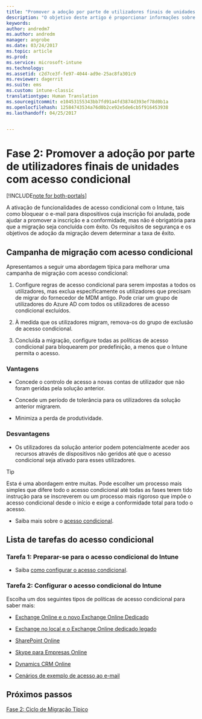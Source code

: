 ```yaml
---
title: "Promover a adoção por parte de utilizadores finais de unidades com acesso condicional | Documentos da Microsoft"
description: "O objetivo deste artigo é proporcionar informações sobre como tirar partido do acesso condicional para promover a inscrição no Intune."
keywords: 
author: andredm7
ms.author: andredm
manager: angrobe
ms.date: 03/24/2017
ms.topic: article
ms.prod: 
ms.service: microsoft-intune
ms.technology: 
ms.assetid: c2d7ce3f-fe97-4044-ad9e-25ac8fa301c9
ms.reviewer: dagerrit
ms.suite: ems
ms.custom: intune-classic
translationtype: Human Translation
ms.sourcegitcommit: e10453155343bb7fd91a4fd3874d393ef78d0b1a
ms.openlocfilehash: 12584743534a76d0b2ce92e5de6cb5f916453938
ms.lasthandoff: 04/25/2017


---
```


# <a name="phase-2-drive-end-user-adoption-with-conditional-access"></a>Fase 2: Promover a adoção por parte de utilizadores finais de unidades com acesso condicional

[!INCLUDE[note for both-portals](../includes/note-for-both-portals.md)]

A ativação de funcionalidades de acesso condicional com o Intune, tais como bloquear o e-mail para dispositivos cuja inscrição foi anulada, pode ajudar a promover a inscrição e a conformidade, mas não é obrigatória para que a migração seja concluída com êxito. Os requisitos de segurança e os objetivos de adoção da migração devem determinar a taxa de êxito.

## <a name="migration-campaign-with-conditional-access"></a>Campanha de migração com acesso condicional

Apresentamos a seguir uma abordagem típica para melhorar uma campanha de migração com acesso condicional:

1.  Configure regras de acesso condicional para serem impostas a todos os utilizadores, mas exclua especificamente os utilizadores que precisam de migrar do fornecedor de MDM antigo. Pode criar um grupo de utilizadores do Azure AD com todos os utilizadores de acesso condicional excluídos.

2.  À medida que os utilizadores migram, remova-os do grupo de exclusão de acesso condicional.

3.  Concluída a migração, configure todas as políticas de acesso condicional para bloquearem por predefinição, a menos que o Intune permita o acesso.

### <a name="advantages"></a>Vantagens

-   Concede o controlo de acesso a novas contas de utilizador que não foram geridas pela solução anterior.

-   Concede um período de tolerância para os utilizadores da solução anterior migrarem.

-   Minimiza a perda de produtividade.

### <a name="disadvantages"></a>Desvantagens

-   Os utilizadores da solução anterior podem potencialmente aceder aos recursos através de dispositivos não geridos até que o acesso condicional seja ativado para esses utilizadores.

> [!TIP]
> Esta é uma abordagem entre muitas. Pode escolher um processo mais simples que difere todo o acesso condicional até todas as fases terem tido instrução para se inscreverem ou um processo mais rigoroso que impõe o acesso condicional desde o início e exige a conformidade total para todo o acesso.

-   Saiba mais sobre o [acesso condicional](https://docs.microsoft.com/intune-azure/conditional-access/what-is-conditional-access).

## <a name="task-list-for-conditional-access"></a>Lista de tarefas do acesso condicional

### <a name="task-1-get-ready-for-intune-conditional-access"></a>Tarefa 1: Preparar-se para o acesso condicional do Intune

-   Saiba [como configurar o acesso condicional](https://docs.microsoft.com/intune/deploy-use/restrict-access-to-email-and-o365-services-with-microsoft-intune).

### <a name="task-2-set-up-intune-conditional-access"></a>Tarefa 2: Configurar o acesso condicional do Intune

Escolha um dos seguintes tipos de políticas de acesso condicional para saber mais:

-   [Exchange Online e o novo Exchange Online Dedicado](https://docs.microsoft.com/intune/deploy-use/restrict-access-to-exchange-online-with-microsoft-intune)

-   [Exchange no local e o Exchange Online dedicado legado](https://docs.microsoft.com/intune/deploy-use/restrict-access-to-exchange-onpremises-with-microsoft-intune)

-   [SharePoint Online](https://docs.microsoft.com/intune/deploy-use/restrict-access-to-sharepoint-online-with-microsoft-intune)

-   [Skype para Empresas Online](https://docs.microsoft.com/intune/deploy-use/restrict-access-to-skype-for-business-online-with-microsoft-intune)

-   [Dynamics CRM Online](https://docs.microsoft.com/intune/deploy-use/restrict-access-to-dynamics-crm-online-with-microsoft-intune)

-   [Cenários de exemplo de acesso ao e-mail](https://docs.microsoft.com/intune/deploy-use/restrict-email-access-example-scenarios)

## <a name="next-steps"></a>Próximos passos

[Fase 2: Ciclo de Migração Típico](https://docs.microsoft.com/intune/plan-design/migration-phase2-typical-migration-cycle)


